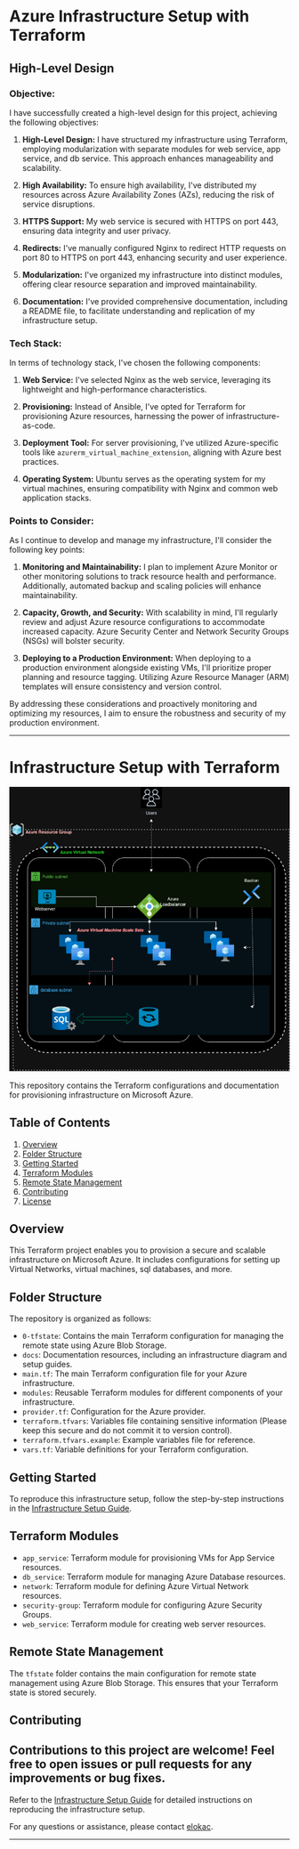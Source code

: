 # Azure Infrastructure Setup with Terraform

## High-Level Design

### Objective:
I have successfully created a high-level design for this project, achieving the following objectives:

1. **High-Level Design:** I have structured my infrastructure using Terraform, employing modularization with separate modules for web service, app service, and db service. This approach enhances manageability and scalability.

2. **High Availability:** To ensure high availability, I've distributed my resources across Azure Availability Zones (AZs), reducing the risk of service disruptions.

3. **HTTPS Support:** My web service is secured with HTTPS on port 443, ensuring data integrity and user privacy.

4. **Redirects:** I've manually configured Nginx to redirect HTTP requests on port 80 to HTTPS on port 443, enhancing security and user experience.

5. **Modularization:** I've organized my infrastructure into distinct modules, offering clear resource separation and improved maintainability.

6. **Documentation:** I've provided comprehensive documentation, including a README file, to facilitate understanding and replication of my infrastructure setup.

### Tech Stack:
In terms of technology stack, I've chosen the following components:

1. **Web Service:** I've selected Nginx as the web service, leveraging its lightweight and high-performance characteristics.

2. **Provisioning:** Instead of Ansible, I've opted for Terraform for provisioning Azure resources, harnessing the power of infrastructure-as-code.

3. **Deployment Tool:** For server provisioning, I've utilized Azure-specific tools like `azurerm_virtual_machine_extension`, aligning with Azure best practices.

4. **Operating System:** Ubuntu serves as the operating system for my virtual machines, ensuring compatibility with Nginx and common web application stacks.

### Points to Consider:
As I continue to develop and manage my infrastructure, I'll consider the following key points:

1. **Monitoring and Maintainability:** I plan to implement Azure Monitor or other monitoring solutions to track resource health and performance. Additionally, automated backup and scaling policies will enhance maintainability.

2. **Capacity, Growth, and Security:** With scalability in mind, I'll regularly review and adjust Azure resource configurations to accommodate increased capacity. Azure Security Center and Network Security Groups (NSGs) will bolster security.

3. **Deploying to a Production Environment:** When deploying to a production environment alongside existing VMs, I'll prioritize proper planning and resource tagging. Utilizing Azure Resource Manager (ARM) templates will ensure consistency and version control.

By addressing these considerations and proactively monitoring and optimizing my resources, I aim to ensure the robustness and security of my production environment.

------------------------------------------------------------------------------------------------------------------------------------------
# Infrastructure Setup with Terraform

![Infrastructure Diagram](docs/Infra_diagram.png)

This repository contains the Terraform configurations and documentation for provisioning infrastructure on Microsoft Azure.

## Table of Contents

1. [Overview](#overview)
2. [Folder Structure](#folder-structure)
3. [Getting Started](#getting-started)
4. [Terraform Modules](#terraform-modules)
5. [Remote State Management](#remote-state-management)
6. [Contributing](#contributing)
7. [License](#license)

## Overview

This Terraform project enables you to provision a secure and scalable infrastructure on Microsoft Azure. It includes configurations for setting up Virtual Networks, virtual machines, sql databases, and more.

## Folder Structure

The repository is organized as follows:

- `0-tfstate`: Contains the main Terraform configuration for managing the remote state using Azure Blob Storage.
- `docs`: Documentation resources, including an infrastructure diagram and setup guides.
- `main.tf`: The main Terraform configuration file for your Azure infrastructure.
- `modules`: Reusable Terraform modules for different components of your infrastructure.
- `provider.tf`: Configuration for the Azure provider.
- `terraform.tfvars`: Variables file containing sensitive information (Please keep this secure and do not commit it to version control).
- `terraform.tfvars.example`: Example variables file for reference.
- `vars.tf`: Variable definitions for your Terraform configuration.

## Getting Started

To reproduce this infrastructure setup, follow the step-by-step instructions in the [Infrastructure Setup Guide](docs/infrastructure-setup.md).

## Terraform Modules

- `app_service`: Terraform module for provisioning VMs for App Service resources.
- `db_service`: Terraform module for managing Azure Database resources.
- `network`: Terraform module for defining Azure Virtual Network resources.
- `security-group`: Terraform module for configuring Azure Security Groups.
- `web_service`: Terraform module for creating web server resources.

## Remote State Management

The `tfstate` folder contains the main configuration for remote state management using Azure Blob Storage. This ensures that your Terraform state is stored securely.

## Contributing

Contributions to this project are welcome! Feel free to open issues or pull requests for any improvements or bug fixes.
---

Refer to the [Infrastructure Setup Guide](docs/infrastructure-setup.md) for detailed instructions on reproducing the infrastructure setup.

For any questions or assistance, please contact [elokac](https://www.linkedin.com/in/eloka-chiejina).

------------------------------------------------------------------------------------------------------------------------------------------

